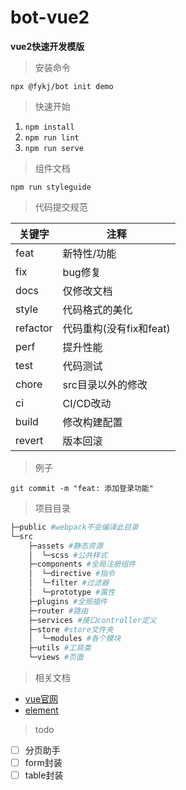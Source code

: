 # bot-vue2
**vue2快速开发模版**
> 安装命令

`npx @fykj/bot init demo`
> 快速开始

1. `npm install`
2. `npm run lint`
3. `npm run serve`
> 组件文档

`npm run styleguide`

> 代码提交规范

|     关键字     |   注释          |
|----------|-------------|
| feat     | 新特性/功能      |
| fix      | bug修复       |
| docs     | 仅修改文档        |
| style    | 代码格式的美化      |
| refactor | 代码重构(没有fix和feat) |
| perf     | 提升性能        |
| test     | 代码测试        |
| chore     | src目录以外的修改|
| ci     | CI/CD改动|
| build     | 修改构建配置|
| revert     | 版本回滚|

> 例子
```shell
git commit -m "feat: 添加登录功能"
```

> 项目目录

```bash
├─public #webpack不会编译此目录
└─src
    ├─assets #静态资源
    │  └─scss #公共样式
    ├─components #全局注册组件
    │  └─directive #指令
    │  └─filter #过滤器
    │  └─prototype #属性
    ├─plugins #全局插件
    ├─router #路由
    ├─services #接口controller定义
    ├─store #store文件夹
    │  └─modules #各个模块
    ├─utils #工具类
    └─views #页面
```

> 相关文档
- [vue官网](https://cn.vuejs.org/v2/api/)
- [element](https://element.eleme.io/#/zh-CN)

> todo

- [ ] 分页助手
- [ ] form封装
- [ ] table封装
